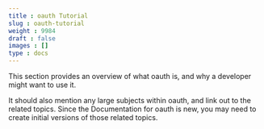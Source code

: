 ```yaml
---
title : oauth Tutorial
slug : oauth-tutorial
weight : 9984
draft : false
images : []
type : docs
---
```


This section provides an overview of what oauth is, and why a developer might want to use it.

It should also mention any large subjects within oauth, and link out to the related topics.  Since the Documentation for oauth is new, you may need to create initial versions of those related topics.

